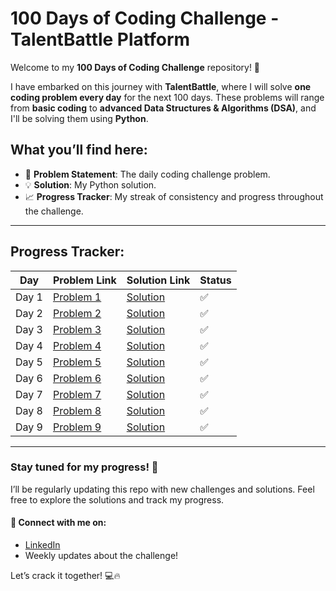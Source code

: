 # 100 Days of Coding Challenge - TalentBattle Platform

Welcome to my **100 Days of Coding Challenge** repository! 🎯

I have embarked on this journey with **TalentBattle**, where I will solve **one coding problem every day** for the next 100 days. These problems will range from **basic coding** to **advanced Data Structures & Algorithms (DSA)**, and I'll be solving them using **Python**.

## What you’ll find here:
- 📝 **Problem Statement**: The daily coding challenge problem.
- 💡 **Solution**: My Python solution.
- 📈 **Progress Tracker**: My streak of consistency and progress throughout the challenge.

---


## Progress Tracker:
| Day   | Problem Link | Solution Link | Status |
|-------|--------------|---------------|--------|
| Day 1 | [Problem 1](./Day1/Day1.md) | [Solution](./Day1/Day1.md) | ✅ |
| Day 2 | [Problem 2](./Day2/Day2.md) | [Solution](./Day2/Day2.md) | ✅ |
| Day 3 | [Problem 3](./Day3/Day3.md) | [Solution](./Day3/Day3.md) | ✅ |
| Day 4 | [Problem 4](./Day4/Day4.md) | [Solution](./Day4/Day4.md) | ✅ |
| Day 5 | [Problem 5](./Day5/Day5.md) | [Solution](./Day5/Day5.md) | ✅ |
| Day 6 | [Problem 6](./Day6/Day6.md) | [Solution](./Day6/Day6.md) | ✅ |
| Day 7 | [Problem 7](./Day7/Day7.md) | [Solution](./Day7/Day7.md) | ✅ |
| Day 8 | [Problem 8](./Day8/Day8.md) | [Solution](./Day8/Day8.md) | ✅ |
| Day 9 | [Problem 9](./Day9/Day9.md) | [Solution](./Day9/Day9.md) | ✅ |


---

### Stay tuned for my progress! 📅
I’ll be regularly updating this repo with new challenges and solutions. Feel free to explore the solutions and track my progress.

#### 🔗 Connect with me on:
- [LinkedIn](https://www.linkedin.com/in/avula-maheswar-reddy-0998a529a/)  
- Weekly updates about the challenge!

Let’s crack it together! 💻🔥
